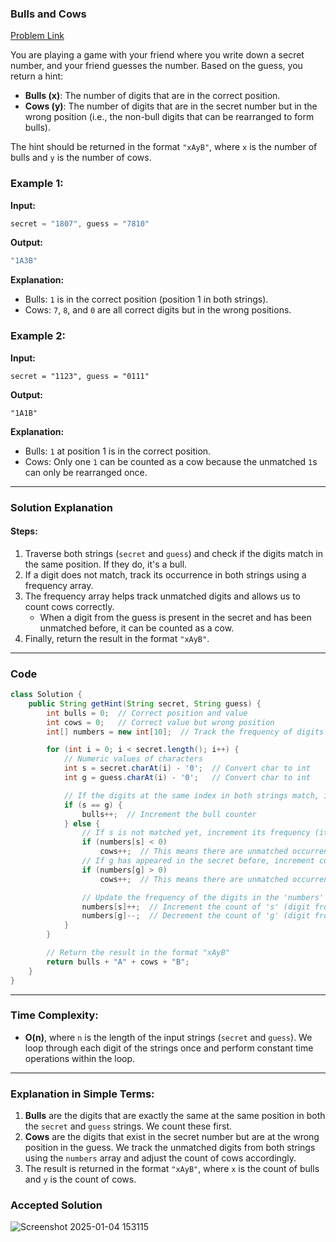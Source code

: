 ### Bulls and Cows
[Problem Link](https://leetcode.com/problems/bulls-and-cows/description/)

You are playing a game with your friend where you write down a secret number, and your friend guesses the number. Based on the guess, you return a hint:

- **Bulls (x)**: The number of digits that are in the correct position.
- **Cows (y)**: The number of digits that are in the secret number but in the wrong position (i.e., the non-bull digits that can be rearranged to form bulls).

The hint should be returned in the format `"xAyB"`, where `x` is the number of bulls and `y` is the number of cows.

### Example 1:

**Input:**
```java
secret = "1807", guess = "7810"
```

**Output:**
```java
"1A3B"
```

**Explanation:**
- Bulls: `1` is in the correct position (position 1 in both strings).
- Cows: `7`, `8`, and `0` are all correct digits but in the wrong positions.

### Example 2:

**Input:**
```
secret = "1123", guess = "0111"
```

**Output:**
```
"1A1B"
```

**Explanation:**
- Bulls: `1` at position 1 is in the correct position.
- Cows: Only one `1` can be counted as a cow because the unmatched `1`s can only be rearranged once.

---

### Solution Explanation

#### Steps:
1. Traverse both strings (`secret` and `guess`) and check if the digits match in the same position. If they do, it's a bull.
2. If a digit does not match, track its occurrence in both strings using a frequency array.
3. The frequency array helps track unmatched digits and allows us to count cows correctly.
   - When a digit from the guess is present in the secret and has been unmatched before, it can be counted as a cow.
4. Finally, return the result in the format `"xAyB"`.

---

### Code

```java
class Solution {
    public String getHint(String secret, String guess) {
        int bulls = 0;  // Correct position and value
        int cows = 0;   // Correct value but wrong position
        int[] numbers = new int[10];  // Track the frequency of digits (0-9)

        for (int i = 0; i < secret.length(); i++) {
            // Numeric values of characters
            int s = secret.charAt(i) - '0';  // Convert char to int
            int g = guess.charAt(i) - '0';   // Convert char to int

            // If the digits at the same index in both strings match, it's a bull
            if (s == g) {
                bulls++;  // Increment the bull counter
            } else {
                // If s is not matched yet, increment its frequency (it may be a cow later)
                if (numbers[s] < 0)
                    cows++;  // This means there are unmatched occurrences of 's' from previous iterations
                // If g has appeared in the secret before, increment cows
                if (numbers[g] > 0)
                    cows++;  // This means there are unmatched occurrences of 'g' from previous iterations

                // Update the frequency of the digits in the 'numbers' array
                numbers[s]++;  // Increment the count of 's' (digit from 'secret')
                numbers[g]--;  // Decrement the count of 'g' (digit from 'guess')
            }
        }

        // Return the result in the format "xAyB"
        return bulls + "A" + cows + "B";
    }
}
```

---

### Time Complexity:

- **O(n)**, where `n` is the length of the input strings (`secret` and `guess`). We loop through each digit of the strings once and perform constant time operations within the loop.

---

### Explanation in Simple Terms:

1. **Bulls** are the digits that are exactly the same at the same position in both the `secret` and `guess` strings. We count these first.
2. **Cows** are the digits that exist in the secret number but are at the wrong position in the guess. We track the unmatched digits from both strings using the `numbers` array and adjust the count of cows accordingly.
3. The result is returned in the format `"xAyB"`, where `x` is the count of bulls and `y` is the count of cows.

### Accepted Solution
![Screenshot 2025-01-04 153115](https://github.com/user-attachments/assets/1bb2b927-6f50-4dec-ab75-e7d9bf2a7331)
